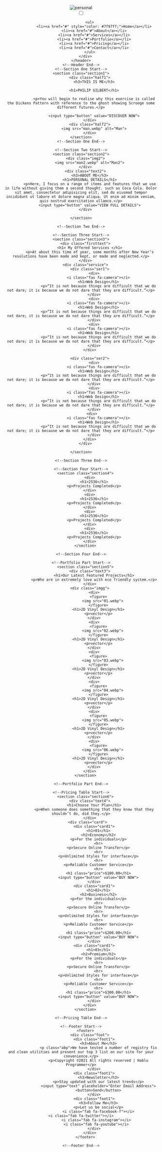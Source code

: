 <!DOCTYPE html> 
<html lang="en">
<head>
    <meta charset="UTF-8">
    <meta http-equiv="X-UA-Compatible" content="IE=edge">
    <meta name="viewport" content="width=device-width, initial-scale=1.0">
    <script src="https://kit.fontawesome.com/71258d5dfb.js" crossorigin="anonymous"></script>
    <link rel="stylesheet" href="style.css">
    <title>Personal</title>
</head>
<body>
    <!--Header Start-->
    <header>
        <div class="logo">
            <img src="logo.webp" alt="personal">
        </div>
        <div class="nav">
           <input type="checkbox" id="check">
           <label for="check" class="checkbtn">
            <i class="fas fa-bars"></i>
            </label>

            <ul>
                <li><a href="#" style="color: #7f97ff;">Home</a></li>
                <li><a href="#">About</a></li>
                <li><a href="#">Services</a></li>
                <li><a href="#">Portfolio</a></li>
                <li><a href="#">Pricing</a></li>
                <li><a href="#">Contact</a></li>
            </ul>
        </div>
    </header>
    <!--Header End-->
    <!--Section One Start-->
    <section class="section1">
            <div class="half1">
                <h3>THIS IS ME</h3>

                <h1>PHILIP GILBERT</h1>

                <p>You will begin to realise why this exercise is called the Dickens Pattern with reference to the ghost showing Scrooge some different futures.</p>

                <input type="button" value="DISCOVER NOW">
            </div>
            <div class="half2">
                <img src="man.webp" alt="Man">
            </div>
    </section>
    <!--Section One End-->

    <!--Section Two Start-->
    <section class="section2">
        <div class="img2">
            <img src="man2.webp" alt="Man2">
        </div>
        <div class="text2">
            <h3>ABOUT ME</h3>
            <h1>PERSONAL DETAILS</h1>
            <p>Here, I focus on a range of items and features that we use in life without giving them a second thought. such as Coca Cola. Dolor sit amet, consectetur adipisicing elit, sed do eiusmod tempor incididunt ut labore et dolore magna aliqua. Ut enim ad minim veniam, quis nostrud exercitation ullamco.</p>
            <input type="button" value="VIEW FULL DETAILS">
        </div>

    </section>

    <!--Section Two End-->

    <!--Section Three Start-->
    <section class="section3">
        <div class="firsttext">
            <h1> My Offered Services </h1>
            <p>At about this time of year, some months after New Year’s resolutions have been made and kept, or made and neglected.</p>
        </div>
        <div class="service">
            <div class="ser1">
                <div>
                    <i class="fas fa-camera"></i>
                    <h1>Web Design</h1>
                    <p>“It is not because things are difficult that we do not dare; it is because we do not dare that they are difficult.”</p>
                </div>
                <div>
                    <i class="fas fa-camera"></i>
                    <h1>Web Design</h1>
                    <p>“It is not because things are difficult that we do not dare; it is because we do not dare that they are difficult.”</p>
                </div>
                <div>
                    <i class="fas fa-camera"></i>
                    <h1>Web Design</h1>
                    <p>“It is not because things are difficult that we do not dare; it is because we do not dare that they are difficult.”</p>
                </div>
            </div>

            <div class="ser2">
                <div>
                    <i class="fas fa-camera"></i>
                    <h1>Web Design</h1>
                    <p>“It is not because things are difficult that we do not dare; it is because we do not dare that they are difficult.”</p>
                </div>
                <div>
                    <i class="fas fa-camera"></i>
                    <h1>Web Design</h1>
                    <p>“It is not because things are difficult that we do not dare; it is because we do not dare that they are difficult.”</p>
                </div>
              <div>
                    <i class="fas fa-camera"></i>
                    <h1>Web Design</h1>
                    <p>“It is not because things are difficult that we do not dare; it is because we do not dare that they are difficult.”</p>
                </div>
            </div>
        </div>

    </section>

    <!--Section Three End-->

    <!--Section Four Start-->
        <section class="section4">
            <div>
                <h1>2536</h1>
                <p>Projects Completed</p>
            </div>
            <div>
                <h1>2536</h1>
                <p>Projects Completed</p>
            </div>
            <div>
                <h1>2536</h1>
                <p>Projects Completed</p>
            </div>
            <div>
                <h1>2536</h1>
                <p>Projects Completed</p>
            </div>
        </section>

    <!--Section Four End-->

    <!--Portfolio Part Start-->
        <section class="section5">
            <div class="text3">
                <h1>Our Latest Featured Projects</h1>
                <p>Who are in extremely love with eco friendly system.</p>
            </div>
            <div class="imgg">
                <div>
                    <figure>
                        <img src="01.webp">
                    </figure>
                    <h1>2D Vinyl Design</h1>
                    <p>vector</p>
                </div>
                <div>
                    <figure>
                        <img src="02.webp">
                    </figure>
                    <h1>2D Vinyl Design</h1>
                    <p>vector</p>
                </div>
                <div>
                    <figure>
                        <img src="03.webp">
                    </figure>
                    <h1>2D Vinyl Design</h1>
                    <p>vector</p>
                </div>
                <div>
                    <figure>
                        <img src="04.webp">
                    </figure>
                    <h1>2D Vinyl Design</h1>
                    <p>vector</p>
                </div>
                <div>
                    <figure>
                        <img src="05.webp">
                    </figure>
                    <h1>2D Vinyl Design</h1>
                    <p>vector</p>
                </div>
                <div>
                    <figure>
                        <img src="06.webp">
                    </figure>
                    <h1>2D Vinyl Design</h1>
                    <p>vector</p>
                </div>
            </div>
        </section>

    <!--Portfolio Part End-->

    <!--Pricing Table Start-->
        <section class="section6">
            <div class="text4">
                <h1>Choose Your Plan</h1>
                <p>When someone does something that they know that they shouldn’t do, did they.</p>
            </div>
          <div class="card">
                <div class="card1">
                    <h1>01</h1>
                    <h2>Economy</h2>
                    <p>For the individuals</p>
                    <hr>
                    <p>Secure Online Transfer</p>
                    <hr>
                    <p>Unlimited Styles for interface</p>
                    <hr>
                    <p>Reliable Customer Service</p>
                    <hr>
                    <h1 class="price">$100.00</h1>
                    <input type="button" value="BUY NOW">
                </div>
                <div class="card1">
                    <h1>02</h1>
                    <h2>Business</h2>
                    <p>For the individuals</p>
                    <hr>
                    <p>Secure Online Transfer</p>
                    <hr>
                    <p>Unlimited Styles for interface</p>
                    <hr>
                    <p>Reliable Customer Service</p>
                    <hr>
                    <h1 class="price">$200.00</h1>
                    <input type="button" value="BUY NOW">
                </div>
                <div class="card1">
                    <h1>03</h1>
                    <h2>Premium</h2>
                    <p>For the individuals</p>
                    <hr>
                    <p>Secure Online Transfer</p>
                    <hr>
                    <p>Unlimited Styles for interface</p>
                    <hr>
                    <p>Reliable Customer Service</p>
                    <hr>
                    <h1 class="price">$300.00</h1>
                    <input type="button" value="BUY NOW">
                </div>
            </div>
        </section>

    <!--Pricing Table End-->

    <!--Footer Start-->
        <footer>
            <div class="foot">
                <div class="foot1">
                    <h3>About Me</h3>
                    <p class="abp">We have tested a number of registry fix and clean utilities and present our top 3 list on our site for your convenience.</p>
                    <p>Copyright ©2021 All rights reserved | Hablu Programmer</p>
                </div>
                <div class="foot1">
                    <h3>Newsletter</h3>
                    <p>Stay updated with our latest trends</p>
                    <input type="text" placeholder="Enter Email Address">
                    <button>Send</button>
                </div>
                <div class="foot1">
                    <h3>Follow Me</h3>
                    <p>Let us be social</p>
                    <i class="fab fa-facebook-f"></i>
                    <i class="fab fa-twitter"></i>                
                    <i class="fab fa-instagram"></i>  
                    <i class="fab fa-youtube"></i>  
                </div>
            </div>
        </footer>

    <!--Footer End-->
   </body>
</html> 